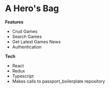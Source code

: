 # A Hero's Bag

**Features**

-   Crud Games
-   Search Games
-   Get Latest Games News
-   Authentication

**Tech**

-   React
-   Redux
-   Typescript
-   Makes calls to passport_boilerplate repository
